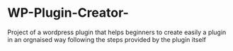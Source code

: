 # WP-Plugin-Creator-
Project of a wordpress plugin that helps beginners to  create  easily  a plugin in an orgnaised way following the steps provided by the plugin itself
